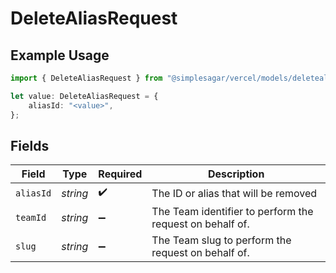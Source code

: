 # DeleteAliasRequest

## Example Usage

```typescript
import { DeleteAliasRequest } from "@simplesagar/vercel/models/deletealiasop.js";

let value: DeleteAliasRequest = {
    aliasId: "<value>",
};
```

## Fields

| Field                                                    | Type                                                     | Required                                                 | Description                                              |
| -------------------------------------------------------- | -------------------------------------------------------- | -------------------------------------------------------- | -------------------------------------------------------- |
| `aliasId`                                                | *string*                                                 | :heavy_check_mark:                                       | The ID or alias that will be removed                     |
| `teamId`                                                 | *string*                                                 | :heavy_minus_sign:                                       | The Team identifier to perform the request on behalf of. |
| `slug`                                                   | *string*                                                 | :heavy_minus_sign:                                       | The Team slug to perform the request on behalf of.       |